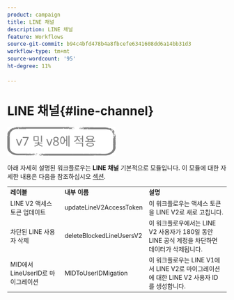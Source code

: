 ```yaml
---
product: campaign
title: LINE 채널
description: LINE 채널
feature: Workflows
source-git-commit: b94c4bfd478b4a8fbcefe6341608dd6a14bb31d3
workflow-type: tm+mt
source-wordcount: '95'
ht-degree: 11%

---
```



# LINE 채널{#line-channel}

![](../../assets/common.svg)

아래 자세히 설명된 워크플로우는 **LINE 채널** 기본적으로 모듈입니다. 이 모듈에 대한 자세한 내용은 다음을 참조하십시오 [섹션](../../delivery/using/line-channel.md).

<table> 
 <tbody> 
  <tr> 
   <td> <strong>레이블</strong><br /> </td> 
   <td> <strong>내부 이름</strong><br /> </td> 
   <td> <strong>설명</strong><br /> </td> 
  </tr> 
  <tr> 
   <td> <span class="uicontrol">LINE V2 액세스 토큰 업데이트</span> <br /> </td> 
   <td> <span class="uicontrol">updateLineV2AccessToken</span> <br /> </td> 
   <td> 이 워크플로우는 액세스 토큰을 LINE V2로 새로 고칩니다.<br /> </td> 
  </tr> 
  <tr> 
   <td> <span class="uicontrol">차단된 LINE 사용자 삭제</span> <br /> </td> 
   <td> <span class="uicontrol">deleteBlockedLineUsersV2</span> <br /> </td> 
   <td> 이 워크플로우에서는 LINE V2 사용자가 180일 동안 LINE 공식 계정을 차단하면 데이터가 삭제됩니다.<br /> </td> 
  </tr> 
  <tr> 
   <td> <span class="uicontrol">MID에서 LineUserID로 마이그레이션</span> <br /> </td> 
   <td> <span class="uicontrol">MIDToUserIDMigation</span> <br /> </td> 
   <td> 이 워크플로우는 LINE V1에서 LINE V2로 마이그레이션에 대한 LINE V2 사용자 ID를 생성합니다.<br /> </td> 
  </tr> 
 </tbody> 
</table>

